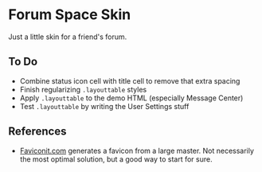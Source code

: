 Forum Space Skin
================

Just a little skin for a friend's forum.



To Do
-----

- Combine status icon cell with title cell to remove that extra spacing
- Finish regularizing `.layouttable` styles
- Apply `.layouttable` to the demo HTML (especially Message Center)
- Test `.layouttable` by writing the User Settings stuff



References
----------

- [Faviconit.com](http://faviconit.com/) generates a favicon from a large master.  Not necessarily the most optimal solution, but a good way to start for sure.
